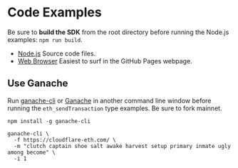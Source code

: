 # Code Examples

Be sure to **build the SDK** from the root directory before running the Node.js examples: `npm run build`.

- [Node.js](https://github.com/venusprotocol/venus-js/tree/master/examples/nodejs) Source code files.
- [Web Browser](https://github.com/venusprotocol/venus-js/examples/web/) Easiest to surf in the GitHub Pages webpage.

## Use Ganache
Run [ganache-cli](https://www.npmjs.com/package/ganache-cli) or [Ganache](https://www.trufflesuite.com/ganache) in another command line window before running the `eth_sendTransaction` type examples. Be sure to fork mainnet.

```
npm install -g ganache-cli

ganache-cli \
  -f https://cloudflare-eth.com/ \
  -m "clutch captain shoe salt awake harvest setup primary inmate ugly among become" \
  -i 1
```